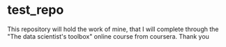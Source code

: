 # test_repo
This repository will hold the work of mine, that I will complete through the "The data scientist's toolbox" online course from coursera. Thank you
